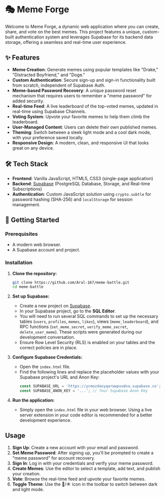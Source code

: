 # 🎭 Meme Forge

Welcome to Meme Forge, a dynamic web application where you can create, share, and vote on the best memes. This project features a unique, custom-built authentication system and leverages Supabase for its backend data storage, offering a seamless and real-time user experience.

## ✨ Features

- **Meme Creation**: Generate memes using popular templates like "Drake," "Distracted Boyfriend," and "Doge."
- **Custom Authentication**: Secure sign-up and sign-in functionality built from scratch, independent of Supabase Auth.
- **Meme-based Password Recovery**: A unique password reset mechanism that requires users to remember a "meme password" for added security.
- **Real-time Feed**: A live leaderboard of the top-voted memes, updated in real-time using Supabase Channels.
- **Voting System**: Upvote your favorite memes to help them climb the leaderboard.
- **User-Managed Content**: Users can delete their own published memes.
- **Theming**: Switch between a sleek light mode and a cool dark mode, with your preference saved locally.
- **Responsive Design**: A modern, clean, and responsive UI that looks great on any device.

## 🛠️ Tech Stack

- **Frontend**: Vanilla JavaScript, HTML5, CSS3 (single-page application)
- **Backend**: [Supabase](https://supabase.io/) (PostgreSQL Database, Storage, and Real-time Subscriptions)
- **Authentication**: Custom JavaScript solution using `crypto.subtle` for password hashing (SHA-256) and `localStorage` for session management.

## 🚀 Getting Started

### Prerequisites

- A modern web browser.
- A Supabase account and project.

### Installation

1.  **Clone the repository:**
    ```bash
    git clone https://github.com/Aral-167/meme-battle.git
    cd meme-battle
    ```

2.  **Set up Supabase:**
    - Create a new project on [Supabase](https://supabase.io/).
    - In your Supabase project, go to the **SQL Editor**.
    - You will need to run several SQL commands to set up the necessary tables (`users`, `profiles`, `memes`, `likes`), views (`meme_leaderboard`), and RPC functions (`set_meme_secret`, `verify_meme_secret`, `delete_user_meme`). These scripts were generated during our development conversation.
    - Ensure Row Level Security (RLS) is enabled on your tables and the correct policies are in place.

3.  **Configure Supabase Credentials:**
    - Open the `index.html` file.
    - Find the following lines and replace the placeholder values with your Supabase project's URL and Anon Key:
      ```javascript
      const SUPABASE_URL = 'https://ycmozdaoyqarwwpxudxa.supabase.co';
      const SUPABASE_ANON_KEY = '...'; // Your Supabase Anon Key
      ```

4.  **Run the application:**
    - Simply open the `index.html` file in your web browser. Using a live server extension in your code editor is recommended for a better development experience.

## Usage

1.  **Sign Up**: Create a new account with your email and password.
2.  **Set Meme Password**: After signing up, you'll be prompted to create a "meme password" for account recovery.
3.  **Sign In**: Log in with your credentials and verify your meme password.
4.  **Create Memes**: Use the editor to select a template, add text, and publish your creation.
5.  **Vote**: Browse the real-time feed and upvote your favorite memes.
6.  **Toggle Theme**: Use the 🌙/☀️ icon in the toolbar to switch between dark and light mode.
